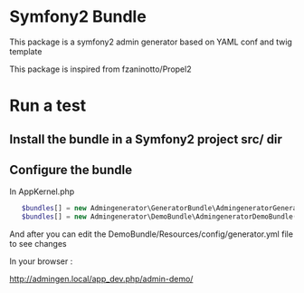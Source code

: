 # Symfony2 Bundle

This package is a symfony2 admin generator based on YAML conf and twig template

This package is inspired from fzaninotto/Propel2


# Run a test

## Install the bundle in a Symfony2 project src/ dir

## Configure the bundle

In AppKernel.php

```php
   $bundles[] = new Admingenerator\GeneratorBundle\AdmingeneratorGeneratorBundle(),
   $bundles[] = new Admingenerator\DemoBundle\AdmingeneratorDemoBundle(),
```
And after you can edit the DemoBundle/Resources/config/generator.yml file to see changes

In your browser :

http://admingen.local/app_dev.php/admin-demo/


